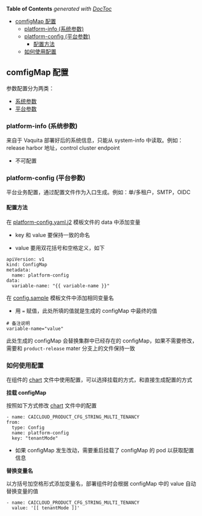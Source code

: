 <!-- START doctoc generated TOC please keep comment here to allow auto update -->
<!-- DON'T EDIT THIS SECTION, INSTEAD RE-RUN doctoc TO UPDATE -->
**Table of Contents**  *generated with [DocToc](https://github.com/thlorenz/doctoc)*

- [comfigMap 配置](#comfigmap-%E9%85%8D%E7%BD%AE)
  - [platform-info (系统参数)](#platform-info-%E7%B3%BB%E7%BB%9F%E5%8F%82%E6%95%B0)
  - [platform-config (平台参数)](#platform-config-%E5%B9%B3%E5%8F%B0%E5%8F%82%E6%95%B0)
    - [配置方法](#%E9%85%8D%E7%BD%AE%E6%96%B9%E6%B3%95)
  - [如何使用配置](#%E5%A6%82%E4%BD%95%E4%BD%BF%E7%94%A8%E9%85%8D%E7%BD%AE)

<!-- END doctoc generated TOC please keep comment here to allow auto update -->

## comfigMap 配置

参数配置分为两类：

* [系统参数](#platform-info-%E7%B3%BB%E7%BB%9F%E5%8F%82%E6%95%B0)
* [平台参数](#platform-config-%E5%B9%B3%E5%8F%B0%E5%8F%82%E6%95%B0)

### platform-info (系统参数)

来自于 Vaquita 部署好后的系统信息，只能从 system-info 中读取。例如：release harbor 地址，control cluster endpoint

* 不可配置

### platform-config (平台参数)

平台业务配置，通过配置文件作为入口生成。例如：单/多租户，SMTP，OIDC

#### 配置方法

在 [platform-config.yaml.j2](../platform-config.yaml.j2) 模板文件的 data 中添加变量

* key 和 value 要保持一致的命名

* value 要用双花括号和空格定义，如下

```
apiVersion: v1
kind: ConfigMap
metadata:
  name: platform-config
data:
  variable-name: "{{ variable-name }}"
```

在 [config.sample](../config.sample) 模板文件中添加相同变量名

* 用 `=` 赋值，此处所填的值就是生成的 configMap 中最终的值

```
# 备注说明
variable-name="value"
```

此处生成的 configMap 会替换集群中已经存在的 configMap，如果不需要修改，需要和 `product-release` mater 分支上的文件保持一致

### 如何使用配置

在组件的 [chart](../addons) 文件中使用配置，可以选择挂载的方式，和直接生成配置的方式

**挂载 configMap**

按照如下方式修改 [chart](../addons) 文件中的配置

```
- name: CAICLOUD_PRODUCT_CFG_STRING_MULTI_TENANCY
from:
  type: Config
  name: platform-config
  key: "tenantMode"
```

* 如果 configMap 发生改动，需要重启挂载了 configMap 的 pod 以获取配置信息

**替换变量名**

以方括号加空格形式添加变量名，部署组件时会根据 configMap 中的 value 自动替换变量的值

```
- name: CAICLOUD_PRODUCT_CFG_STRING_MULTI_TENANCY
  value: '[[ tenantMode ]]'
```
